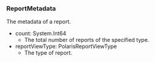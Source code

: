 ### ReportMetadata
The metadata of a report.

- count: System.Int64
  - The total number of reports of the specified type.
- reportViewType: PolarisReportViewType
  - The type of report.
